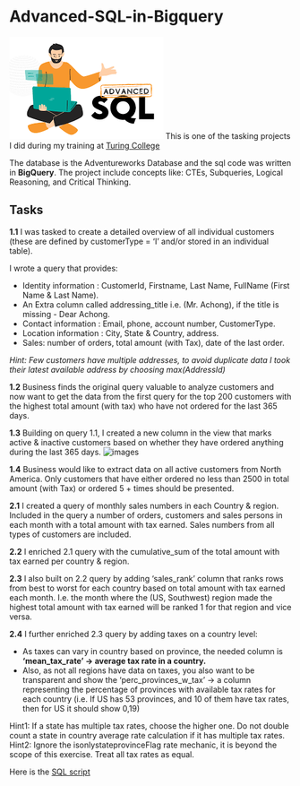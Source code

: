 # Advanced-SQL-in-Bigquery
![](images.png)
This is one of the tasking projects I did during my training at [Turing College](https://www.googleadservices.com/pagead/aclk?sa=L&ai=DChcSEwjCiOD22JCIAxWVllAGHWpnLsEYABAAGgJkZw&co=1&ase=2&gclid=Cj0KCQjwrKu2BhDkARIsAD7GBotSHFAQ4ycCQsgFWc_BLqffpJE7djg7oxJRvH9Lk-d737VxQ7xKzvsaApw7EALw_wcB&ohost=www.google.com&cid=CAESVeD26E7GlHarmFCyqmd4isFRidbRZhPORDsHLJJw8MbN4dkZP-1awOj1Hie36TIuzJxXctWHO5Snfpg-P5O8hpyEkVwgdFH_w0SMxSGGvy4VaRcVaFc&sig=AOD64_3beaXtrGfc2vnnLPuslcnOUHLd-Q&q&nis=4&adurl&ved=2ahUKEwjuytn22JCIAxVSQkEAHTvyJfgQ0Qx6BAgKEAE)

The database is the Adventureworks Database and the sql code was written in **BigQuery**.
The project include concepts like: CTEs, Subqueries, Logical Reasoning, and Critical Thinking.

## Tasks
**1.1** I was tasked to create a detailed overview of all individual customers (these are defined by customerType = ‘I’ and/or stored in an individual table).  

I wrote a query that provides:

* Identity information : CustomerId, Firstname, Last Name, FullName (First Name & Last Name).
* An Extra column called addressing_title i.e. (Mr. Achong), if the title is missing - Dear Achong.
* Contact information : Email, phone, account number, CustomerType.
* Location information : City, State & Country, address.
* Sales: number of orders, total amount (with Tax), date of the last order.

_Hint: Few customers have multiple addresses, to avoid duplicate data I took their latest available address by choosing max(AddressId)_

**1.2** Business finds the original query valuable to analyze customers and now want to get the data from the first query for the top 200 customers with the highest total amount (with tax) who have not ordered for the last 365 days.

**1.3** Building on query 1.1, I created a new column in the view that marks active & inactive customers based on whether they have ordered anything during the last 365 days.
![images](https://github.com/user-attachments/assets/a9ae462a-2c27-4dfc-993d-60d4491707bf)

**1.4** Business would like to extract data on all active customers from North America. Only customers that have either ordered no less than 2500 in total amount (with Tax) or ordered 5 + times should be presented.

**2.1**
I created a query of monthly sales numbers in each Country & region. Included in the query a number of orders, customers and sales persons in each month with a total amount with tax earned. Sales numbers from all types of customers are included.

**2.2** I enriched 2.1 query with the cumulative_sum of the total amount with tax earned per country & region.

**2.3** I also built on 2.2 query by adding ‘sales_rank’ column that ranks rows from best to worst for each country based on total amount with tax earned each month. I.e. the month where the (US, Southwest) region made the highest total amount with tax earned will be ranked 1 for that region and vice versa.

**2.4** I further enriched 2.3 query by adding taxes on a country level:

* As taxes can vary in country based on province, the needed column is **‘mean_tax_rate’ -> average tax rate in a country.**
* Also, as not all regions have data on taxes, you also want to be transparent and show the ‘perc_provinces_w_tax’ -> a column representing the percentage of provinces with available tax rates for each country (i.e. If US has 53 provinces, and 10 of them have tax rates, then for US it should show 0,19)
  
Hint1: If a state has multiple tax rates, choose the higher one. Do not double count a state in country average rate calculation if it has multiple tax rates.
Hint2: Ignore the isonlystateprovinceFlag rate mechanic, it is beyond the scope of this exercise. Treat all tax rates as equal.

Here is the [SQL script](AdvancedSql.sql)
